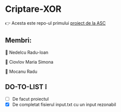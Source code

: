# Criptare-XOR

:point_right: Acesta este repo-ul primului [proiect de la ASC](https://cs.unibuc.ro/~crusu/asc/Arhitectura%20Sistemelor%20de%20Calcul%20(ASC)%20-%20Proiect%200x00.pdf)

## Membri:

:man: Nedelcu Radu-Ioan

:woman: Ciovlov Maria Simona

:man: Mocanu Radu

## DO-TO-LIST ❕

- [ ] De facut proiectul
- [x] De completat fisierul input.txt cu un input rezonabil
